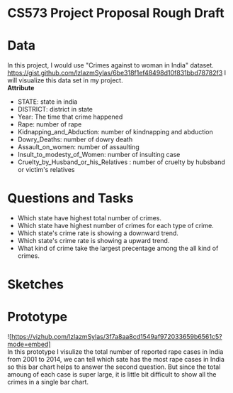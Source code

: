 # CS573 Project Proposal Rough Draft

# Data
In this project, I would use "Crimes against to woman in India" dataset. https://gist.github.com/lzlazmSylas/6be318f1ef48498d10f831bbd78782f3
I will visualize this data set in my project.  
**Attribute**  
- STATE: state in india  
- DISTRICT: district in state  
- Year: The time that crime happened  
- Rape: number of rape  
- Kidnapping_and_Abduction:  number of kindnapping and abduction
- Dowry_Deaths:  number of dowry death
- Assault_on_women:  number of assaulting
- Insult_to_modesty_of_Women:  number of insulting case
- Cruelty_by_Husband_or_his_Relatives : number of cruelty by hubsband or victim's relatives
# Questions and Tasks
- Which state have highest total number of crimes.
- Which state have highest number of crimes for each type of crime.
- Which state's crime rate is showing a downward trend.
- Which state's crime rate is showing a upward trend.
- What kind of crime take the largest precentage among the all kind of crimes.
# Sketches
# Prototype
![https://vizhub.com/lzlazmSylas/3f7a8aa8cd1549af972033659b6561c5?mode=embed]  
In this prototype I visulize the total number of reported rape cases in India from 2001 to 2014, we can tell which sate has the most rape cases in India so this bar chart helps to answer the second question. But since the total amoung of each case is super large, it is little bit difficult to show all the crimes in a single bar chart. 
